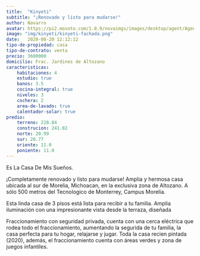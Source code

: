 ```yaml
---
title:  "Kinyeti"
subtitle: "¡Renovado y listo para mudarse!"
author: Navarro
avatar: https://pi2.movoto.com/1.8.9/novaimgs/images/desktop/agent/Agent2test_compressed.jpg
image: "img/kinyeti/kinyeti-fachada.png"
date:   2020-08-20 12:12:12
tipo-de-propiedad: casa
tipo-de-contrato: venta
precio: 3600000
domicilio: Frac. Jardines de Altozano
caracteristicas:
    habitaciones: 4
    estudio: true
    banos: 3.5
    cocina-integral: true
    niveles: 3
    cochera: 2
    area-de-lavado: true
    calentador-solar: true
predio:
    terreno: 228.84
    construcion: 241.02
    norte: 20.99
    sur: 20.77
    oriente: 11.0
    poniente: 11.0
---
```


Es La Casa De Mis Sueños.

¡Completamente renovado y listo para mudarse! Amplia y hermosa casa ubicada al sur de Morelia, Michoacan, en la exclusiva zona de Altozano. A sólo 500 metros del Tecnologico de Monterrey, Campus Morelia.

Esta linda casa de 3 pisos está lista para recibir a tu familia. Amplia iluminación con una impresionante vista desde la terraza, diseñada

Fraccionamiento con seguridad privada, cuenta con una cerca eléctrica que rodea todo el fraccionamiento, aumentando la segurida de tu familia, la casa perfecta para tu hogar, relajarse y jugar. Toda la casa recien pintada (2020), además, el fraccionamiento cuenta con áreas verdes y zona de juegos infantiles.